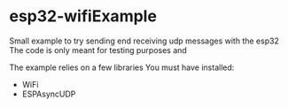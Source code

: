 # esp32-wifiExample

Small example to try sending end receiving udp messages with the esp32 
The code is only meant for testing purposes and  

The example relies on a few libraries You must have installed:
- WiFi
- ESPAsyncUDP
